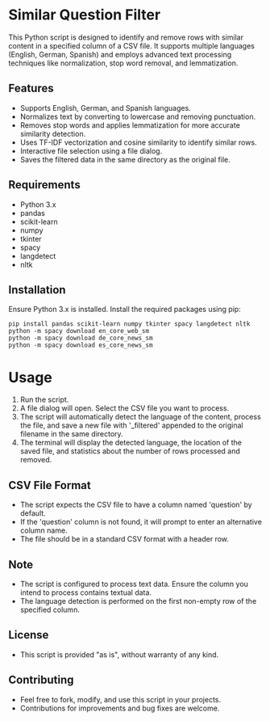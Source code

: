 # Similar Question Filter

This Python script is designed to identify and remove rows with similar content in a specified column of a CSV file. It supports multiple languages (English, German, Spanish) and employs advanced text processing techniques like normalization, stop word removal, and lemmatization.

## Features

- Supports English, German, and Spanish languages.
- Normalizes text by converting to lowercase and removing punctuation.
- Removes stop words and applies lemmatization for more accurate similarity detection.
- Uses TF-IDF vectorization and cosine similarity to identify similar rows.
- Interactive file selection using a file dialog.
- Saves the filtered data in the same directory as the original file.

## Requirements

- Python 3.x
- pandas
- scikit-learn
- numpy
- tkinter
- spacy
- langdetect
- nltk

## Installation

Ensure Python 3.x is installed. Install the required packages using pip:

```
pip install pandas scikit-learn numpy tkinter spacy langdetect nltk
python -m spacy download en_core_web_sm
python -m spacy download de_core_news_sm
python -m spacy download es_core_news_sm
```

# Usage

1. Run the script.
2. A file dialog will open. Select the CSV file you want to process.
3. The script will automatically detect the language of the content, process the file, and save a new file with '_filtered' appended to the original filename in the same directory.
4. The terminal will display the detected language, the location of the saved file, and statistics about the number of rows processed and removed.

## CSV File Format

- The script expects the CSV file to have a column named 'question' by default.
- If the 'question' column is not found, it will prompt to enter an alternative column name.
- The file should be in a standard CSV format with a header row.

## Note

- The script is configured to process text data. Ensure the column you intend to process contains textual data.
- The language detection is performed on the first non-empty row of the specified column.

## License

- This script is provided "as is", without warranty of any kind.

## Contributing

- Feel free to fork, modify, and use this script in your projects.
- Contributions for improvements and bug fixes are welcome.
